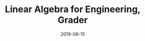 ---
title: "Linear Algebra for Engineering, Grader"
collection: teaching
type: "graduate course"
permalink: /teaching/2019-fall-teaching-1
venue: "University of Southern California, Department of Electrical and Computer Engineering"
date: 2019-08-15
location: "Los Angeles, USA"
---